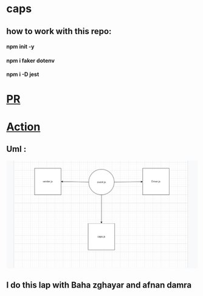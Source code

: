 # caps

## how to work with this repo:
#### npm init -y
#### npm i faker dotenv
#### npm i -D jest
# [PR](https://github.com/zaidalasfar97/caps/pull/1)
# [Action](https://github.com/zaidalasfar97/caps/actions)

## Uml :
![Solution](./caps.png)

## I do this lap with Baha zghayar and afnan damra 
